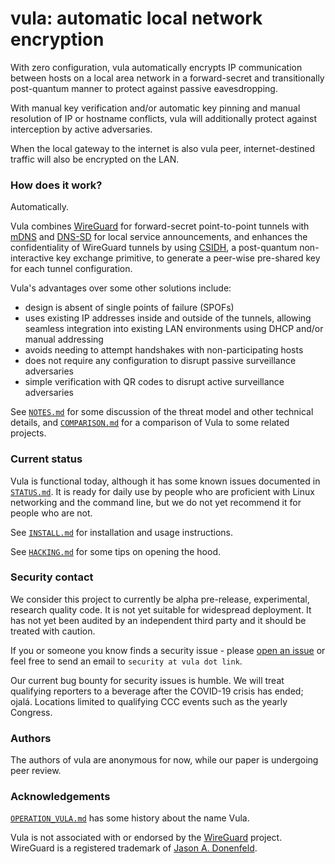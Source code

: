 # vula: automatic local network encryption

With zero configuration, vula automatically encrypts IP communication between
hosts on a local area network in a forward-secret and transitionally
post-quantum manner to protect against passive eavesdropping.

With manual key verification and/or automatic key pinning and manual resolution
of IP or hostname conflicts, vula will additionally protect against
interception by active adversaries.

When the local gateway to the internet is also vula peer, internet-destined
traffic will also be encrypted on the LAN.

### How does it work?

Automatically.

Vula combines [WireGuard](https://www.wireguard.com/papers/wireguard.pdf) for
forward-secret point-to-point tunnels with
[mDNS](https://tools.ietf.org/html/rfc6762) and
[DNS-SD](https://tools.ietf.org/html/rfc6763) for local service announcements,
and enhances the confidentiality of WireGuard tunnels by using
[CSIDH](https://csidh.isogeny.org/), a post-quantum non-interactive key
exchange primitive, to generate a peer-wise pre-shared key for each tunnel
configuration.

Vula's advantages over some other solutions include:

* design is absent of single points of failure (SPOFs)
* uses existing IP addresses inside and outside of the tunnels, allowing
  seamless integration into existing LAN environments using DHCP and/or manual
  addressing
* avoids needing to attempt handshakes with non-participating hosts
* does not require any configuration to disrupt passive surveillance
  adversaries
* simple verification with QR codes to disrupt active surveillance adversaries

See [`NOTES.md`](https://codeberg.org/vula/vula/src/branch/main/NOTES.md) for
some discussion of the threat model and other technical details, and
[`COMPARISON.md`](https://codeberg.org/vula/vula/src/branch/main/COMPARISON.md)
for a comparison of Vula to some related projects.

### Current status

Vula is functional today, although it has some known issues documented in
[`STATUS.md`](https://codeberg.org/vula/vula/src/branch/main/STATUS.md). It is
ready for daily use by people who are proficient with Linux networking and the
command line, but we do not yet recommend it for people who are not.

See [`INSTALL.md`](https://codeberg.org/vula/vula/src/branch/main/INSTALL.md) for
installation and usage instructions.

See [`HACKING.md`](https://codeberg.org/vula/vula/src/branch/main/HACKING.md) for
some tips on opening the hood.

### Security contact

We consider this project to currently be alpha pre-release, experimental,
research quality code.  It is not yet suitable for widespread deployment.  It
has not yet been audited by an independent third party and it should be treated
with caution.

If you or someone you know finds a security issue - please [open an
issue](https://codeberg.org/vula/vula/issues/new) or feel free to send an email
to `security at vula dot link`.

Our current bug bounty for security issues is humble. We will treat qualifying
reporters to a beverage after the COVID-19 crisis has ended; ojalá. Locations
limited to qualifying CCC events such as the yearly Congress.

### Authors

The authors of vula are anonymous for now, while our paper is undergoing peer
review.

### Acknowledgements

[`OPERATION_VULA.md`](https://codeberg.org/vula/vula/src/branch/main/OPERATION_VULA.md)
has some history about the name Vula.

Vula is not associated with or endorsed by the
[WireGuard](https://www.wireguard.com/) project. WireGuard is a registered
trademark of [Jason A.  Donenfeld](https://www.zx2c4.com/).

